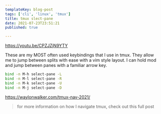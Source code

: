 ```yaml
---
templateKey: blog-post
tags: ['cli', 'linux', 'tmux']
title: tmux slect-pane
date: 2021-07-23T23:51:21
published: true

---
```


https://youtu.be/CPZJZjN9YTY

These are my MOST often used keybindings that I use in tmux.  They allow me to
jump between splits with ease with a vim style layout.  I can hold mod and jump
between panes with a familiar arrow key.

``` bash
bind -n M-h select-pane -L
bind -n M-l select-pane -R
bind -n M-k select-pane -U
bind -n M-j select-pane -D
```

https://waylonwalker.com/tmux-nav-2021/

> for more information on how I navigate tmux, check out this full post
